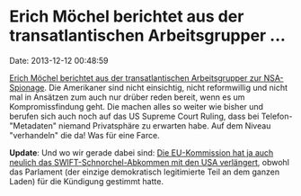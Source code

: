 Erich Möchel berichtet aus der transatlantischen Arbeitsgrupper \...
====================================================================

Date: 2013-12-12 00:48:59

[Erich Möchel berichtet aus der transatlantischen Arbeitsgrupper zur
NSA-Spionage](http://fm4.orf.at/stories/1729277/). Die Amerikaner sind
nicht einsichtig, nicht reformwillig und nicht mal in Ansätzen zum auch
nur drüber reden bereit, wenn es um Kompromissfindung geht. Die machen
alles so weiter wie bisher und berufen sich auch noch auf das US Supreme
Court Ruling, dass bei Telefon-\"Metadaten\" niemand Privatsphäre zu
erwarten habe. Auf dem Niveau \"verhandeln\" die da! Was für eine Farce.

**Update**: Und wo wir gerade dabei sind: [Die EU-Kommission hat ja auch
neulich das SWIFT-Schnorchel-Abkommen mit den USA
verlängert](http://fm4.orf.at/stories/1729054/), obwohl das Parlament
(der einzige demokratisch legitimierte Teil an dem ganzen Laden) für die
Kündigung gestimmt hatte.
